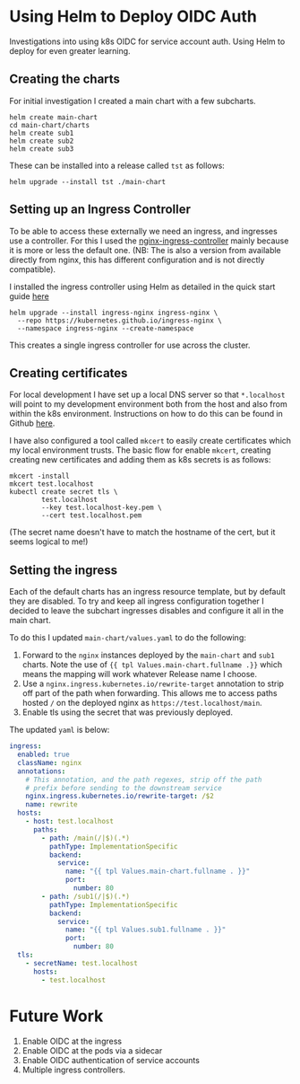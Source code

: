 # Using Helm to Deploy OIDC Auth

Investigations into using k8s OIDC for service account
auth. Using Helm to deploy for even greater learning.

## Creating the charts

For initial investigation I created a main chart with a few subcharts.

```
helm create main-chart
cd main-chart/charts
helm create sub1
helm create sub2
helm create sub3
```

These can be installed into a release called `tst` as follows:

```
helm upgrade --install tst ./main-chart
```

## Setting up an Ingress Controller

To be able to access these externally we need an ingress, and ingresses
use a controller. For this I used the [nginx-ingress-controller](https://kubernetes.github.io/ingress-nginx/)
mainly because it is more or less the default one. (NB: The is also a version
from available directly from nginx, this has different configuration and
is not directly compatible).

I installed the ingress controller using Helm as detailed in the quick
start guide [here](https://kubernetes.github.io/ingress-nginx/deploy/#quick-start)

```
helm upgrade --install ingress-nginx ingress-nginx \
  --repo https://kubernetes.github.io/ingress-nginx \
  --namespace ingress-nginx --create-namespace
```

This creates a single ingress controller for use across the cluster.

## Creating certificates

For local development I have set up a local DNS server so that `*.localhost`
will point to my development environment both from the host and also from
within the k8s environment. Instructions on how to do this can be found
in Github [here](https://github.com/rpmiskin/localhost-dns).

I have also configured a tool called `mkcert` to easily create certificates
which my local environment trusts. The basic flow for enable `mkcert`,
creating creating new certificates and adding them as k8s secrets
is as follows:

```
mkcert -install
mkcert test.localhost
kubectl create secret tls \
        test.localhost
        --key test.localhost-key.pem \
        --cert test.localhost.pem
```

(The secret name doesn't have to match the hostname of the cert, but
it seems logical to me!)

## Setting the ingress

Each of the default charts has an ingress resource template, but by default
they are disabled. To try and keep all ingress configuration together I
decided to leave the subchart ingresses disables and configure it all
in the main chart.

To do this I updated `main-chart/values.yaml` to do the following:

1. Forward to the `nginx` instances deployed by the `main-chart` and `sub1` charts.
   Note the use of `{{ tpl Values.main-chart.fullname .}}` which means the mapping will
   work whatever Release name I choose.
2. Use a `nginx.ingress.kubernetes.io/rewrite-target` annotation to strip off part of
   the path when forwarding. This allows me to access paths hosted `/` on the deployed
   nginx as `https://test.localhost/main`.
3. Enable tls using the secret that was previously deployed.

The updated `yaml` is below:

```yaml
ingress:
  enabled: true
  className: nginx
  annotations:
    # This annotation, and the path regexes, strip off the path
    # prefix before sending to the downstream service
    nginx.ingress.kubernetes.io/rewrite-target: /$2
    name: rewrite
  hosts:
    - host: test.localhost
      paths:
        - path: /main(/|$)(.*)
          pathType: ImplementationSpecific
          backend:
            service:
              name: "{{ tpl Values.main-chart.fullname . }}"
              port:
                number: 80
        - path: /sub1(/|$)(.*)
          pathType: ImplementationSpecific
          backend:
            service:
              name: "{{ tpl Values.sub1.fullname . }}"
              port:
                number: 80
  tls:
    - secretName: test.localhost
      hosts:
        - test.localhost
```

# Future Work

1. Enable OIDC at the ingress
2. Enable OIDC at the pods via a sidecar
3. Enable OIDC authentication of service accounts
4. Multiple ingress controllers.
